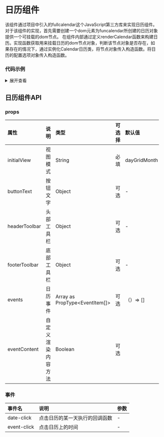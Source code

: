 # 日历组件

<p>
该组件通过项目中引入的fullcalendar这个JavaScript第三方库来实现日历组件。	
对于该组件的实现，首先需要创建一个dom元素为funcalendar所创建的日历对象提供一个可挂载的dom节点。
在组件内部通过定义renderCalendar函数来构建日历。实现函数获取用来挂载日历的dom节点对象，判断该节点对象是否存在，如果存在的情况下，通过实例化Calendar日历类，将节点对象传入构造函数。将日历的配置选项对象传入构造函数。
</p>

  <!-- <xc-calendar style="width:800px;height:600px" :events="events" :eventContent="eventContent" @date-click="dateClick"></xc-calendar> -->

<script  setup>
import { ref } from 'vue';

let events = ref([
  {
    title: '购物',
    start: '2021-11-11 10:00:00',
    end: '2021-11-11 12:00:00',
    editable: true
  },
  {
    title: '学习',
    start: '2021-11-15 08:00:00',
    end: '2021-11-15 16:00:00'
  }
])
let dateClick = (info) => {
  let event = {
    start: `${info.dateStr} 12:00:00`,
    end: `${info.dateStr} 13:00:00`,
    title: '吃饭'
  }
  events.value.push(event)
  console.log(info)
}

let eventContent = (arg) => {
  let el = document.createElement('div')
  let timeTextArr = arg.timeText.split(' - ')
  let start = timeTextArr[0].replace('上午', '').replace('下午', '').replace('时', '')
  let end = timeTextArr[1].replace('上午', '').replace('下午', '').replace('时', '')
  el.innerHTML = `
        <img src="src/assets/logo.png" style="width:20px;height:20px;">
         <div>开始时间: ${start}</div>
         <div>结束时间: ${end}</div>
         <div>标题: ${arg.event._def.title}</div>
        `
  return {
    domNodes: [el]
  }
}
</script>

### 代码示例

<details>
<summary>展开查看</summary>

  ``` html

    <xc-calendar 
        style="width:800px;height:600px" 
        :events="events" 
        :eventContent="eventContent" 
        @date-click="dateClick">
    </xc-calendar>


  ```

  ``` js 

   <script  setup>
import { ref } from 'vue';

let events = ref([
  {
    title: '购物',
    start: '2021-11-11 10:00:00',
    end: '2021-11-11 12:00:00',
    editable: true
  },
  {
    title: '学习',
    start: '2021-11-15 08:00:00',
    end: '2021-11-15 16:00:00'
  }
])
let dateClick = (info) => {
  let event = {
    start: `${info.dateStr} 12:00:00`,
    end: `${info.dateStr} 13:00:00`,
    title: '吃饭'
  }
  events.value.push(event)
  console.log(info)
}

let eventContent = (arg) => {
  let el = document.createElement('div')
  let timeTextArr = arg.timeText.split(' - ')
  let start = timeTextArr[0].replace('上午', '').replace('下午', '').replace('时', '')
  let end = timeTextArr[1].replace('上午', '').replace('下午', '').replace('时', '')
  el.innerHTML = `
        <img src="src/assets/logo.png" style="width:20px;height:20px;">
         <div>开始时间: ${start}</div>
         <div>结束时间: ${end}</div>
         <div>标题: ${arg.event._def.title}</div>
        `
  return {
    domNodes: [el]
  }
}
</script>
  ```
  <br/>

</details>


## 日历组件API

### props

| 属性          | 说明               | 类型                           | 可选择 | 默认值       |
| :------------ | :----------------- | :----------------------------- | :----- | :----------- |
| initialView   | 视图模式           | String                         | 必填   | dayGridMonth |
| buttonText    | 按钮文字           | Object                         | 可选   | -            |
| headerToolbar | 头部工具栏         | Object                         | 可选   | -            |
| footerToolbar | 底部工具栏         | Object                         | 可选   | -            |
| events        | 日历事件           | Array as PropType<EventItem[]> | 可选   | （）=> []    |
| eventContent  | 自定义渲染内容方法 | Boolean                        | 可选   |              |


### 事件


| 事件名      | 说明                           | 参数 |
| :---------- | :----------------------------- | :--- |
| date-click  | 点击日历的某一天执行的回调函数 | -    |
| event-click | 点击日历上的时间               | -    |

